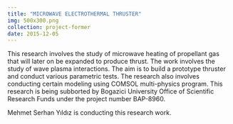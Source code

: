 ```yaml
---
title: "MICROWAVE ELECTROTHERMAL THRUSTER"
img: 500x300.png
collection: project-former
date: 2015-12-05
---
```


This research involves the study of microwave heating of propellant gas that will later on be expanded to produce thrust. The work involves the study of wave plasma interactions. The aim is to build a prototype thruster and conduct various parametric tests. The research also involves conducting certain modeling using COMSOL multi-physics program. This research is being subborted by Bogazici University Office of Scientific Research Funds under the project number BAP-8960.

Mehmet Serhan Yıldız is conducting this research work.